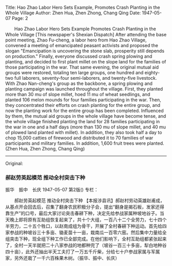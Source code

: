 Title: Hao Zhao Labor Hero Sets Example, Promotes Crash Planting in the Whole Village
Author: Zhen Hua, Zhen Zhong, Chang Qing
Date: 1947-05-07
Page: 2

　　Hao Zhao Labor Hero Sets Example
    Promotes Crash Planting in the Whole Village
    [This newspaper's Shexian Dispatch] After attending the base point meeting, Zhao Fu-cheng, a labor hero from Hao Zhao Village, convened a meeting of emancipated peasant activists and proposed the slogan "Emancipation is uncovering the stone slab, prosperity still depends on production." Finally, everyone discussed crash spring plowing and planting, and decided to first plant millet on the slope land for the families of those participating in the war. That same evening, the original mutual aid groups were restored, totaling ten large groups, one hundred and eighty-two full laborers, seventy-four semi-laborers, and twenty-five livestock. With Zhao Nan-cheng's group as the backbone, a spring plowing and planting campaign was launched throughout the village. First, they planted more than 30 mu of slope millet, hoed 11 mu of wheat seedlings, and planted 106 melon mounds for four families participating in the war. Then, they concentrated their efforts on crash planting for the entire group, and now the planting work for the entire group has been completed. Influenced by them, the mutual aid groups in the whole village have become tense, and the whole village finished planting the land for 28 families participating in the war in one and a half days (more than 130 mu of slope millet, and 40 mu of plowed land planted with millet). In addition, they also took half a day to chop 15,000 catties of firewood and distributed it to 70 families of war participants and military families. In addition, 1,600 fruit trees were planted. (Zhen Hua, Zhen Zhong, Chang Qing)



<hr /> 

Original: 


### 郝赵劳英起模范  推动全村突击下种
振华　振中　长庆
1947-05-07
第2版()
专栏：

　　郝赵劳英起模范
    推动全村突击下种
    【本报涉县讯】郝赵村劳动英雄赵甫成，从基点开会回去后，召集了翻身农民积极分子会，提出“翻身是揭石板，发家还得靠生产”的口号，最后大家讨论突击春耕下种，决定先给参战家属种坡地谷子。当天晚上即将原有互助组恢复起来了，共十个大组，一百八十二个全劳力，七十四个半劳力，二十五个牲口，以赵南成组为骨干，开展了全村春耕下种运动。首先给四家参战的种坡谷三十多亩、锄麦苗十一亩，栽南瓜一百零六窑。然后集中力量给全组突击下种，现全组下种工作已全部完成。在他们影响下，全村互助组都紧张起来了，全村一天半就把二十八家参战的地都种完了（坡谷一百三十多亩，犁白地种谷四十亩），此外还抽出半天工夫打了一万五千斤柴，分给七十户参战家属与军属家，另外还栽了一千六百株果木树。（振华、振中、长庆）
